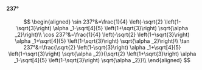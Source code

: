 #### 237°

$$
\begin{aligned}
\sin 237°&=\frac{1}{4} \left(-\sqrt{2} \left(1-\sqrt{3}\right) \alpha _1-\sqrt[4]{5} \left(1+\sqrt{3}\right) \sqrt{\alpha _2}\right)\\
\cos 237°&=\frac{1}{4} \left(-\sqrt{2} \left(1+\sqrt{3}\right) \alpha _1+\sqrt[4]{5} \left(1-\sqrt{3}\right) \sqrt{\alpha _2}\right)\\
\tan 237°&=\frac{\sqrt{2} \left(1-\sqrt{3}\right) \alpha _1+\sqrt[4]{5} \left(1+\sqrt{3}\right) \sqrt{\alpha _2}}{\sqrt{2} \left(1+\sqrt{3}\right) \alpha _1-\sqrt[4]{5}
\left(1-\sqrt{3}\right) \sqrt{\alpha _2}}\\
\end{aligned}
$$

